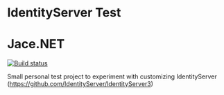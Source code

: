 # IdentityServer Test
# Jace.NET
[![Build status](https://ci.appveyor.com/api/projects/status/y3f1me8jn4dkevy1?svg=true)](https://ci.appveyor.com/project/pieterderycke/identityservertest/branch/master)

Small personal test project to experiment with customizing IdentityServer (https://github.com/IdentityServer/IdentityServer3)